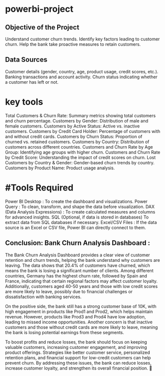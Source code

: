 # powerbi-project

## Objective of the Project
Understand customer churn trends.
Identify key factors leading to customer churn.
Help the bank take proactive measures to retain customers.

## Data Sources
Customer details (gender, country, age, product usage, credit scores, etc.).
Banking transactions and account activity.
Churn status indicating whether a customer has left or not.

# key tools
Total Customers & Churn Rate: Summary metrics showing total customers and churn percentage.
Customers by Gender: Distribution of male and female customers.
Customers by Active Status: Active vs. inactive customers.
Customers by Credit Card Holder: Percentage of customers with and without credit cards.
Customers by Churn Status: Proportion of churned vs. retained customers.
Customers by Country: Distribution of customers across different countries.
Customers and Churn Rate by Age Group: Identifying age groups with higher churn.
Customers and Churn Rate by Credit Score: Understanding the impact of credit scores on churn.
Lost Customers by Country & Gender: Gender-based churn trends by country.
Customers by Product Name: Product usage analysis.
 
# #Tools Required
Power BI Desktop :
To create the dashboard and visualizations.
Power Query :
To clean, transform, and shape the data before visualization.
DAX (Data Analysis Expressions) :
To create calculated measures and columns for advanced insights.
SQL (Optional, if data is stored in databases)
To extract data from SQL databases if necessary.
Excel/CSV Files :
If the data source is an Excel or CSV file, Power BI can directly connect to them.

## Conclusion: Bank Churn Analysis Dashboard :
The Bank Churn Analysis Dashboard provides a clear view of customer retention and churn trends, helping the bank understand why customers are leaving. The data shows that 20.4% of customers have churned, which means the bank is losing a significant number of clients. Among different countries, Germany has the highest churn rate, followed by Spain and France, indicating that certain regional factors may affect customer loyalty. Additionally, customers aged 40-50 years and those with low credit scores are more likely to leave, possibly due to financial challenges or dissatisfaction with banking services.

On the positive side, the bank still has a strong customer base of 10K, with high engagement in products like Prod1 and Prod2, which helps maintain revenue. However, products like Prod3 and Prod4 have low adoption, leading to missed income opportunities. Another concern is that inactive customers and those without credit cards are more likely to leave, meaning the bank is losing potential earnings from these segments.

To boost profits and reduce losses, the bank should focus on keeping valuable customers, increasing customer engagement, and improving product offerings. Strategies like better customer service, personalized retention plans, and financial support for low-credit customers can help prevent churn. By addressing these issues, the bank can reduce losses, increase customer loyalty, and strengthen its overall financial position. 🚀
